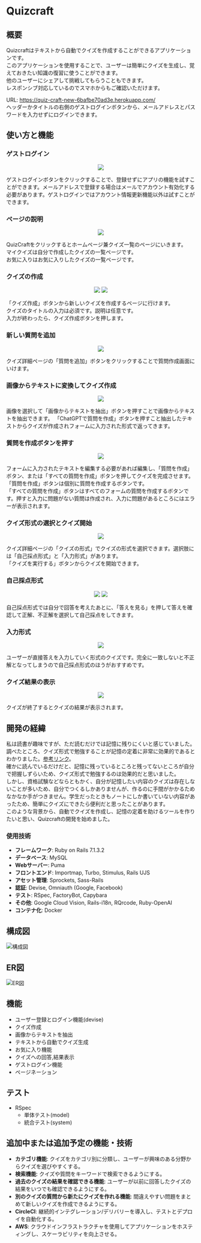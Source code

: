 # Quizcraft

## 概要
Quizcraftはテキストから自動でクイズを作成することができるアプリケーションです。<br>
このアプリケーションを使用することで、ユーザーは簡単にクイズを生成し、覚えておきたい知識の復習に使うことができます。<br>
他のユーザーにシェアして挑戦してもらうこともできます。<br>
レスポンシブ対応しているのでスマホからもご確認いただけます。

URL: https://quiz-craft-new-6bafbe70ad3e.herokuapp.com/<br>
ヘッダーかタイトルの右側のゲストログインボタンから、メールアドレスとパスワードを入力せずにログインできます。

## 使い方と機能

### ゲストログイン
<p align="center">
  <img src="https://github.com/Hayate603/QuizCraft/blob/fix/data-and-readme/%E3%82%B1%E3%82%99%E3%82%B9%E3%83%88%E3%83%AD%E3%82%AF%E3%82%99%E3%82%A4%E3%83%B3.png?raw=true" style="max-width: 300px;">
</p>
<p>ゲストログインボタンをクリックすることで、登録せずにアプリの機能を試すことができます。メールアドレスで登録する場合はメールでアカウント有効化する必要があります。ゲストログインではアカウント情報更新機能以外は試すことができます。</p>

### ページの説明
<p align="center">
  <img src="https://github.com/Hayate603/QuizCraft/blob/fix/data-and-readme/%E3%83%AD%E3%82%AF%E3%82%99%E3%82%A4%E3%83%B3%E5%BE%8C%E3%83%98%E3%83%83%E3%82%BF%E3%82%99%E3%83%BC.png?raw=true" style="max-width: 300px;">
</p>
<p>
  QuizCraftをクリックするとホームページ兼クイズ一覧のページにいきます。<br>
  マイクイズは自分で作成したクイズの一覧ページです。<br>
  お気に入りはお気に入りしたクイズの一覧ページです。<br>
</p>

### クイズの作成
<p align="center">
  <img src="https://github.com/Hayate603/QuizCraft/blob/fix/data-and-readme/%E6%96%B0%E3%81%97%E3%81%84%E3%82%AF%E3%82%A4%E3%82%B9%E3%82%99.png?raw=true" style="max-width: 300px; display: inline-block;">
  <img src="https://github.com/Hayate603/QuizCraft/blob/fix/data-and-readme/%E3%82%AF%E3%82%A4%E3%82%B9%E3%82%99%E4%BD%9C%E6%88%90.png?raw=true" style="max-width: 300px; display: inline-block;">
</p>
<p>
  「クイズ作成」ボタンから新しいクイズを作成するページに行けます。<br>
  クイズのタイトルの入力は必須です。説明は任意です。<br>
  入力が終わったら、クイズ作成ボタンを押します。
</p>

### 新しい質問を追加
<p align="center">
  <img src="https://github.com/Hayate603/QuizCraft/blob/fix/data-and-readme/%E6%96%B0%E3%81%97%E3%81%84%E8%B3%AA%E5%95%8F%E3%82%92%E8%BF%BD%E5%8A%A0.png?raw=true" style="max-width: 300px;">
</p>
<p>クイズ詳細ページの「質問を追加」ボタンをクリックすることで質問作成画面にいけます。</p>

### 画像からテキストに変換してクイズ作成
<p align="center">
  <img src="https://github.com/Hayate603/QuizCraft/blob/fix/data-and-readme/quizcraft-ezgif.com-cut.gif?raw=true" style="max-width: 300px;">
</p>
<p>画像を選択して「画像からテキストを抽出」ボタンを押すことで画像からテキストを抽出できます。
「ChatGPTで質問を作成」ボタンを押すこと抽出したテキストからクイズが作成されフォームに入力された形式で返ってきます。</p>

### 質問を作成ボタンを押す
<p align="center">
  <img src="https://github.com/Hayate603/QuizCraft/blob/fix/data-and-readme/%E8%B3%AA%E5%95%8F%E3%82%92%E4%BD%9C%E6%88%90.gif?raw=true" style="max-width: 300px;">
</p>
<p>
  フォームに入力されたテキストを編集する必要があれば編集し、「質問を作成」ボタン、または「すべての質問を作成」ボタンを押してクイズを完成させます。<br>
  「質問を作成」ボタンは個別に質問を作成するボタンです。<br>
  「すべての質問を作成」ボタンはすべてのフォームの質問を作成するボタンです。押すと入力に問題がない質問は作成され、入力に問題があるところにはエラーが表示されます。
</p>

### クイズ形式の選択とクイズ開始
<p align="center">
  <img src="https://github.com/Hayate603/QuizCraft/blob/fix/data-and-readme/%E6%8E%A1%E7%82%B9%E5%BD%A2%E5%BC%8F.png?raw=true" style="max-width: 300px;">
</p>
<p>
  クイズ詳細ページの「クイズの形式」でクイズの形式を選択できます。選択肢には「自己採点形式」と「入力形式」があります。<br>
  「クイズを実行する」ボタンからクイズを開始できます。
</p>

### 自己採点形式
<p align="center">
  <img src="https://github.com/Hayate603/QuizCraft/blob/fix/data-and-readme/%E8%87%AA%E5%B7%B1%E6%8E%A1%E7%82%B9%E7%AD%94%E3%81%88%E6%9C%AA%E8%A1%A8%E7%A4%BA.png?raw=true" style="max-width: 300px; display: inline-block;">
  <img src="https://github.com/Hayate603/QuizCraft/blob/fix/data-and-readme/%E8%87%AA%E5%B7%B1%E6%8E%A1%E7%82%B9%E7%AD%94%E3%81%88%E8%A1%A8%E7%A4%BA.png?raw=true" style="max-width: 300px; display: inline-block;">
</p>
<p>自己採点形式では自分で回答を考えたあとに、「答えを見る」を押して答えを確認して正解、不正解を選択して自己採点をしてきます。</p>

### 入力形式
<p align="center">
  <img src="https://github.com/Hayate603/QuizCraft/blob/fix/data-and-readme/%E5%85%A5%E5%8A%9B%E5%BD%A2%E5%BC%8F.png?raw=true" style="max-width: 300px;">
</p>
<p>
  ユーザーが直接答えを入力していく形式のクイズです。完全に一致しないと不正解となってしまうので自己採点形式のほうがおすすめです。
</p>

### クイズ結果の表示
<p align="center">
  <img src="https://github.com/Hayate603/QuizCraft/blob/fix/data-and-readme/%E3%82%AF%E3%82%A4%E3%82%B9%E3%82%99%E7%B5%90%E6%9E%9C%E8%A1%A8%E7%A4%BA.png?raw=true" style="max-width: 300px;">
</p>
<p>クイズが終了するとクイズの結果が表示されます。</p>


## 開発の経緯
私は読書が趣味ですが、ただ読むだけでは記憶に残りにくいと感じていました。<br>
調べたところ、クイズ形式で勉強することが記憶の定着に非常に効果的であるとわかりました。[参考リンク](https://yuchrszk.blogspot.com/2016/11/blog-post_30.html)。<br>
確かに読んでいるだけだと、記憶に残っているところと残ってないところが自分で把握しずらいため、クイズ形式で勉強するのは効果的だと思いました。<br>
しかし、資格試験などならともかく、自分が記憶したい内容のクイズは存在しないことが多いため、自分でつくるしかありませんが、作るのに手間がかかるためなかなか手がつきません。学生だったときもノートにしか書いていない内容があったため、簡単にクイズにできたら便利だと思ったことがあります。<br>
このような背景から、自動でクイズを作成し、記憶の定着を助けるツールを作りたいと思い、Quizcraftの開発を始めました。

### 使用技術
- **フレームワーク**: Ruby on Rails 7.1.3.2
- **データベース**: MySQL
- **Webサーバー**: Puma
- **フロントエンド**: Importmap, Turbo, Stimulus, Rails UJS
- **アセット管理**: Sprockets, Sass-Rails
- **認証**: Devise, Omniauth (Google, Facebook)
- **テスト**: RSpec, FactoryBot, Capybara
- **その他**: Google Cloud Vision, Rails-i18n, RQrcode, Ruby-OpenAI
- **コンテナ化**: Docker

## 構成図
![構成図](https://github.com/Hayate603/QuizCraft/blob/main/quizcraft.png?raw=true)

## ER図
![ER図](https://github.com/Hayate603/QuizCraft/blob/main/quizcraft-puml.png?raw=true)


## 機能
- ユーザー登録とログイン機能(devise)
- クイズ作成
- 画像からテキストを抽出
- テキストから自動でクイズ生成
- お気に入り機能
- クイズへの回答,結果表示
- ゲストログイン機能
- ページネーション

## テスト
- RSpec
  - 単体テスト(model)
  - 統合テスト(system)

## 追加中または追加予定の機能・技術
- **カテゴリ機能**: クイズをカテゴリ別に分類し、ユーザーが興味のある分野からクイズを選びやすくする。
- **検索機能**: クイズや質問をキーワードで検索できるようにする。
- **過去のクイズの結果を確認できる機能**: ユーザーが以前に回答したクイズの結果をいつでも確認できるようにする。
- **別のクイズの質問から新たにクイズを作れる機能**: 間違えやすい問題をまとめて新しいクイズを作成できるようにする。
- **CircleCI**: 継続的インテグレーション/デリバリーを導入し、テストとデプロイを自動化する。
- **AWS**: クラウドインフラストラクチャを使用してアプリケーションをホスティングし、スケーラビリティを向上させる。
